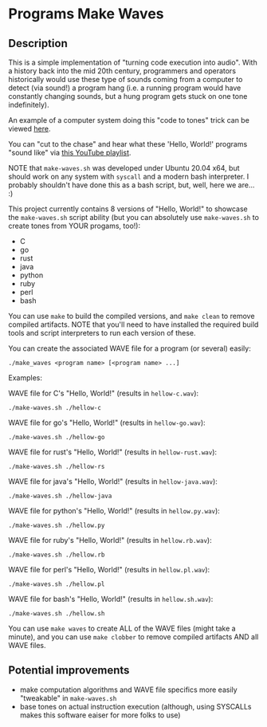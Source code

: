 # Programs Make Waves

## Description

This is a simple implementation of "turning code execution into audio". With a history back into the mid 20th century, programmers and operators historically would use these type of sounds coming from a computer to detect (via sound!) a program hang (i.e. a running program would have constantly changing sounds, but a hung program gets stuck on one tone indefinitely).

An example of a computer system doing this "code to tones" trick can be viewed [here](https://www.youtube.com/watch?v=6vfa_RC_y1M&t=11s).

You can "cut to the chase" and hear what these 'Hello, World!' programs "sound like" via [this YouTube playlist](https://www.youtube.com/playlist?list=PLQDzquc2tFfcZuWuAhjsu2Z6roGa84dKU).

NOTE that `make-waves.sh` was developed under Ubuntu 20.04 x64, but should work on any system with `syscall` and a modern bash interpreter.  I probably shouldn't have done this as a bash script, but, well, here we are...  :)

This project currently contains 8 versions of "Hello, World!" to showcase the `make-waves.sh` script ability (but you can absolutely use `make-waves.sh` to create tones from YOUR progams, too!):

* C
* go
* rust
* java
* python
* ruby
* perl
* bash

You can use `make` to build the compiled versions, and `make clean` to remove compiled artifacts.  NOTE that you'll need to have installed the required build tools and script interpreters to run each version of these.

You can create the associated WAVE file for a program (or several) easily:

`./make_waves <program name> [<program name> ...]`

Examples:

WAVE file for C's "Hello, World!" (results in `hellow-c.wav`):

`./make-waves.sh ./hellow-c`

WAVE file for go's "Hello, World!" (results in `hellow-go.wav`):

`./make-waves.sh ./hellow-go`

WAVE file for rust's "Hello, World!" (results in `hellow-rust.wav`):

`./make-waves.sh ./hellow-rs`

WAVE file for java's "Hello, World!" (results in `hellow-java.wav`):

`./make-waves.sh ./hellow-java`

WAVE file for python's "Hello, World!" (results in `hellow.py.wav`):

`./make-waves.sh ./hellow.py`

WAVE file for ruby's "Hello, World!" (results in `hellow.rb.wav`):

`./make-waves.sh ./hellow.rb`

WAVE file for perl's "Hello, World!" (results in `hellow.pl.wav`):

`./make-waves.sh ./hellow.pl`

WAVE file for bash's "Hello, World!" (results in `hellow.sh.wav`):

`./make-waves.sh ./hellow.sh`

You can use `make waves` to create ALL of the WAVE files (might take a minute), and you can use `make clobber` to remove compiled artifacts AND all WAVE files.

## Potential improvements

* make computation algorithms and WAVE file specifics more easily "tweakable" in `make-waves.sh`
* base tones on actual instruction execution (although, using SYSCALLs makes this software eaiser for more folks to use)
